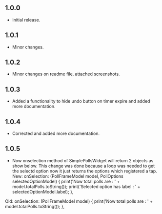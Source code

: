 ## 1.0.0

* Initial release.

## 1.0.1

* Minor changes.

## 1.0.2

* Minor changes on readme file, attached screenshots.

## 1.0.3

* Added a functionality to hide undo button on timer expire and added more documentation.

## 1.0.4

* Corrected and added more documentation.

## 1.0.5

* Now onselection method of SimplePollsWidget will return 2 objects as show below. This change was done because a loop was needed to get the selectd option now it just returns the options which registered a tap.
New:
onSelection: (PollFrameModel model, PollOptions selectedOptionModel) {
            print('Now total polls are : ' + model.totalPolls.toString());
            print('Selected option has label : ' + selectedOptionModel.label);
},

Old:
onSelection: (PollFrameModel model) {
        print('Now total polls are : ' + model.totalPolls.toString());
},